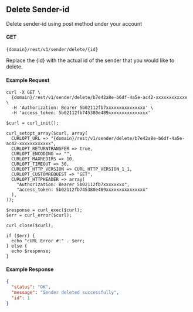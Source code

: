 ## Delete Sender-id

Delete sender-id using post method under your account

#### GET

```
{domain}/rest/v1/sender/delete/{id}
```

Replace the {id} with the actual id of the sender that you would like to delete.

#### Example Request

```
curl -X GET \
  {domain}/rest/v1/sender/delete/b7e42a8e-b6df-4a5e-ac42-xxxxxxxxxxxx \
  -H 'Authorization: Bearer 5b02112fb7xxxxxxxxxxxxxxx' \
  -H 'access_token: 5b02112fb745380e489xxxxxxxxxxxxxxx'
```

```
$curl = curl_init();

curl_setopt_array($curl, array(
  CURLOPT_URL => "{domain}/rest/v1/sender/delete/b7e42a8e-b6df-4a5e-ac42-xxxxxxxxxxxx",
  CURLOPT_RETURNTRANSFER => true,
  CURLOPT_ENCODING => "",
  CURLOPT_MAXREDIRS => 10,
  CURLOPT_TIMEOUT => 30,
  CURLOPT_HTTP_VERSION => CURL_HTTP_VERSION_1_1,
  CURLOPT_CUSTOMREQUEST => "GET",
  CURLOPT_HTTPHEADER => array(
    "Authorization: Bearer 5b02112fb7xxxxxxxx",
    "access_token: 5b02112fb745380e489xxxxxxxxxxxxxxx"
  ),
));

$response = curl_exec($curl);
$err = curl_error($curl);

curl_close($curl);

if ($err) {
  echo "cURL Error #:" . $err;
} else {
  echo $response;
}
```

#### Example Response

```json
{
  "status": "OK",
  "message": "Sender deleted successfully",
  "id": 1
}
```
